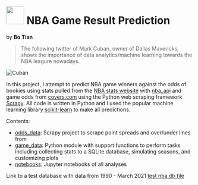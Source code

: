 # <img src="docs/assets/icons/favicon.ico" width="48"> NBA Game Result Prediction

by **Bo Tian**


> The following twitter of Mark Cuban, owner of Dallas Mavericks, shows the importance of data analytics/machine learning towards the NBA leagure nowadays.

![Cuban](https://github.com/tianbo137/Portfolio/blob/main/Images/cuban.png)


In this project, I attempt to predict NBA game winners against the odds of bookies using stats pulled from the [NBA stats website](http://stats.nba.com/) with [nba_api](https://github.com/swar/nba_api) and game odds from [covers.com](http://covers.com) using the Python web scraping framework [Scrapy](https://scrapy.org/). All code is written in Python and I used the popular machine learning library [scikit-learn](http://scikit-learn.org/stable/) to make all predictions.

Contents:

- [odds_data](): Scrapy project to scrape point spreads and over/under lines from
- [game_data](): Python module with support functions to perform tasks including collecting stats to a SQLite database, simulating seasons, and customizing plots
- [notebooks](): Jupyter notebooks of all analyses


Link to a test database with data from 1990 - March 2021 [test nba.db file](https://drive.google.com/file/d/10CBcCLv2N_neFL39ThykcudUVUv5xqLB/view?usp=sharing)
